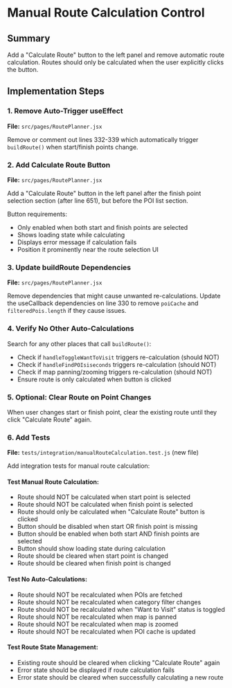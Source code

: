 # Manual Route Calculation Control

## Summary

Add a "Calculate Route" button to the left panel and remove automatic route calculation. Routes should only be calculated when the user explicitly clicks the button.

## Implementation Steps

### 1. Remove Auto-Trigger useEffect

**File:** `src/pages/RoutePlanner.jsx`

Remove or comment out lines 332-339 which automatically trigger `buildRoute()` when start/finish points change.

### 2. Add Calculate Route Button

**File:** `src/pages/RoutePlanner.jsx`

Add a "Calculate Route" button in the left panel after the finish point selection section (after line 651), but before the POI list section.

Button requirements:
- Only enabled when both start and finish points are selected
- Shows loading state while calculating
- Displays error message if calculation fails
- Position it prominently near the route selection UI

### 3. Update buildRoute Dependencies

**File:** `src/pages/RoutePlanner.jsx`

Remove dependencies that might cause unwanted re-calculations. Update the useCallback dependencies on line 330 to remove `poiCache` and `filteredPois.length` if they cause issues.

### 4. Verify No Other Auto-Calculations

Search for any other places that call `buildRoute()`:
- Check if `handleToggleWantToVisit` triggers re-calculation (should NOT)
- Check if `handleFindPOIsiseconds` triggers re-calculation (should NOT)
- Check if map panning/zooming triggers re-calculation (should NOT)
- Ensure route is only calculated when button is clicked

### 5. Optional: Clear Route on Point Changes

When user changes start or finish point, clear the existing route until they click "Calculate Route" again.

### 6. Add Tests

**File:** `tests/integration/manualRouteCalculation.test.js` (new file)

Add integration tests for manual route calculation:

#### Test Manual Route Calculation:
- Route should NOT be calculated when start point is selected
- Route should NOT be calculated when finish point is selected
- Route should only be calculated when "Calculate Route" button is clicked
- Button should be disabled when start OR finish point is missing
- Button should be enabled when both start AND finish points are selected
- Button should show loading state during calculation
- Route should be cleared when start point is changed
- Route should be cleared when finish point is changed

#### Test No Auto-Calculations:
- Route should NOT be recalculated when POIs are fetched
- Route should NOT be recalculated when category filter changes
- Route should NOT be recalculated when "Want to Visit" status is toggled
- Route should NOT be recalculated when map is panned
- Route should NOT be recalculated when map is zoomed
- Route should NOT be recalculated when POI cache is updated

#### Test Route State Management:
- Existing route should be cleared when clicking "Calculate Route" again
- Error state should be displayed if route calculation fails
- Error state should be cleared when successfully calculating a new route

